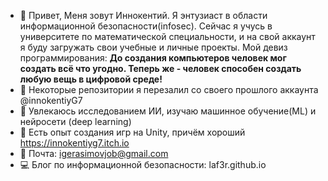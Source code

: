 - 👋 Привет, Меня зовут Иннокентий. Я энтузиаст в области информационной безопасности(infosec). Сейчас я учусь в университете по математической специальности, и на свой аккаунт я буду загружать свои учебные и личные проекты. 
Мой девиз программирования:
<b>До создания компьютеров человек мог создать всё что угодно. Теперь же - человек способен создать любую вещь в цифровой среде!</b>
- 👀 Некоторые репозитории я перезалил со своего прошлого аккаунта @innokentiyG7
- 🤖 Увлекаюсь исследованием ИИ, изучаю машинное обучение(ML) и нейросети (deep learning) 
- 👾 Есть опыт создания игр на Unity, причём хороший https://innokentiyg7.itch.io
- 📧 Почта: igerasimovjob@gmail.com
- 💻 Блог по информационной безопасности: laf3r.github.io
